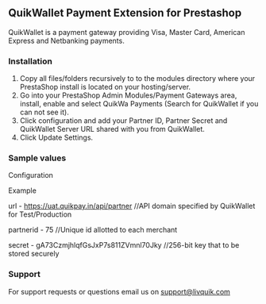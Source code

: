 ## QuikWallet Payment Extension for Prestashop

QuikWallet is a payment gateway providing Visa, Master Card, American Express and Netbanking payments.

### Installation

1. Copy all files/folders recursively to to the modules directory where your PrestaShop install is located on your hosting/server.
3. Go into your PrestaShop Admin Modules/Payment Gateways area, install, enable and select QuikWa Payments (Search for QuikWallet if you can not see it).
4. Click configuration and add your Partner ID, Partner Secret and QuikWallet Server URL shared with you from QuikWallet.
5. Click Update Settings.

### Sample values
Configuration

Example

url -  https://uat.quikpay.in/api/partner //API domain specified by QuikWallet for Test/Production

partnerid - 75 //Unique id allotted to each merchant

secret -  gA73CzmjhlqfGsJxP7s811ZVmnl70Jky  //256-bit key that to be stored securely

### Support

For support requests or questions email us on support@livquik.com
